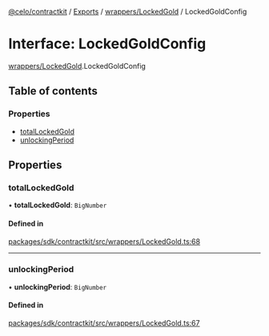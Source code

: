 [@celo/contractkit](../README.md) / [Exports](../modules.md) / [wrappers/LockedGold](../modules/wrappers_LockedGold.md) / LockedGoldConfig

# Interface: LockedGoldConfig

[wrappers/LockedGold](../modules/wrappers_LockedGold.md).LockedGoldConfig

## Table of contents

### Properties

- [totalLockedGold](wrappers_LockedGold.LockedGoldConfig.md#totallockedgold)
- [unlockingPeriod](wrappers_LockedGold.LockedGoldConfig.md#unlockingperiod)

## Properties

### totalLockedGold

• **totalLockedGold**: `BigNumber`

#### Defined in

[packages/sdk/contractkit/src/wrappers/LockedGold.ts:68](https://github.com/celo-org/developer-tooling/blob/master/packages/sdk/contractkit/src/wrappers/LockedGold.ts#L68)

___

### unlockingPeriod

• **unlockingPeriod**: `BigNumber`

#### Defined in

[packages/sdk/contractkit/src/wrappers/LockedGold.ts:67](https://github.com/celo-org/developer-tooling/blob/master/packages/sdk/contractkit/src/wrappers/LockedGold.ts#L67)
